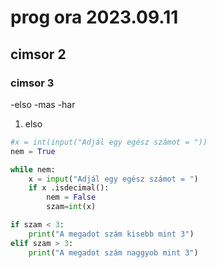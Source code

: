 
# prog ora 2023.09.11
## cimsor 2
### cimsor 3

 -elso 
 -mas
 -har

1. elso

```python
#x = int(input("Adjál egy egész számot = "))
nem = True

while nem:
    x = input("Adjál egy egész számot = ")
    if x .isdecimal():
        nem = False
        szam=int(x)

if szam < 3:
    print("A megadot szám kisebb mint 3")
elif szam > 3:
    print("A megadot szám naggyob mint 3")
```







